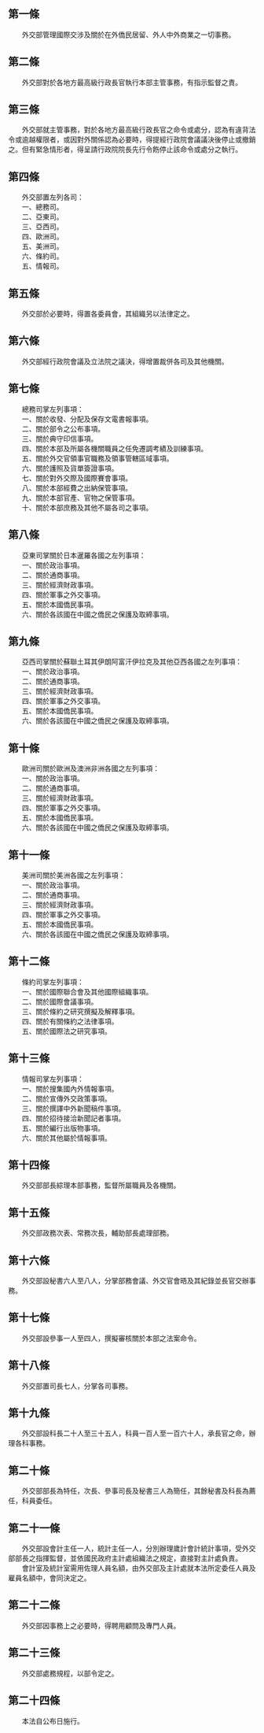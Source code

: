 第一條 
-------
　　外交部管理國際交涉及關於在外僑民居留、外人中外商業之一切事務。  


第二條 
-------
　　外交部對於各地方最高級行政長官執行本部主管事務，有指示監督之責。  


第三條 
-------
　　外交部就主管事務，對於各地方最高級行政長官之命令或處分，認為有違背法令或逾越權限者，或因對外關係認為必要時，得提經行政院會議議決後停止或撤銷之。但有緊急情形者，得呈請行政院院長先行令飭停止該命令或處分之執行。  


第四條 
-------
　　外交部置左列各司：  
　　一、總務司。  
　　二、亞東司。  
　　三、亞西司。  
　　四、歐洲司。  
　　五、美洲司。  
　　六、條約司。  
　　五、情報司。  


第五條 
-------
　　外交部於必要時，得置各委員會，其組織另以法律定之。  


第六條 
-------
　　外交部經行政院會議及立法院之議決，得增置裁併各司及其他機關。  


第七條 
-------
　　總務司掌左列事項：  
　　一、關於收發、分配及保存文電書報事項。  
　　二、關於部令之公布事項。  
　　三、關於典守印信事項。  
　　四、關於本部及所屬各機關職員之任免遷調考績及訓練事項。  
　　五、關於外交官領事官職務及領事管轄區域事項。  
　　六、關於護照及貨單簽證事項。  
　　七、關於對外交際及國際賽會事項。  
　　八、關於本部經費之出納保管事項。  
　　九、關於本部官產、官物之保管事項。  
　　十、關於本部庶務及其他不屬各司之事項。  


第八條 
-------
　　亞東司掌關於日本暹羅各國之左列事項：  
　　一、關於政治事項。  
　　二、關於通商事項。  
　　三、關於經濟財政事項。  
　　四、關於軍事之外交事項。  
　　五、關於本國僑民事項。  
　　六、關於各該國在中國之僑民之保護及取締事項。  


第九條 
-------
　　亞西司掌關於蘇聯土耳其伊朗阿富汗伊拉克及其他亞西各國之左列事項：  
　　一、關於政治事項。  
　　二、關於通商事項。  
　　三、關於經濟財政事項。  
　　四、關於軍事之外交事項。  
　　五、關於本國僑民事項。  
　　六、關於各該國在中國之僑民之保護及取締事項。  


第十條 
-------
　　歐洲司關於歐洲及澳洲非洲各國之左列事項：  
　　一、關於政治事項。  
　　二、關於通商事項。  
　　三、關於經濟財政事項。  
　　四、關於軍事之外交事項。  
　　五、關於本國僑民事項。  
　　六、關於各該國在中國之僑民之保護及取締事項。  


第十一條 
---------
　　美洲司關於美洲各國之左列事項：  
　　一、關於政治事項。  
　　二、關於通商事項。  
　　三、關於經濟財政事項。  
　　四、關於軍事之外交事項。  
　　五、關於本國僑民事項。  
　　六、關於各該國在中國之僑民之保護及取締事項。  


第十二條 
---------
　　條約司掌左列事項：  
　　一、關於國際聯合會及其他國際組織事項。  
　　二、關於國際會議事項。  
　　三、關於條約之研究撰擬及解釋事項。  
　　四、關於有關條約之法律事項。  
　　五、關於國際法之研究事項。  


第十三條 
---------
　　情報司掌左列事項：  
　　一、關於搜集國內外情報事項。  
　　二、關於宣傳外交政策事項。  
　　三、關於撰譯中外新聞稿件事項。  
　　四、關於招待接洽新聞記者事項。  
　　五、關於編行出版物事項。  
　　六、關於其他屬於情報事項。  


第十四條 
---------
　　外交部部長綜理本部事務，監督所屬職員及各機關。  


第十五條 
---------
　　外交部政務次表、常務次長，輔助部長處理部務。  


第十六條 
---------
　　外交部設秘書六人至八人，分掌部務會議、外交官會晤及其紀錄並長官交辦事務。  


第十七條 
---------
　　外交部設參事一人至四人，撰擬審核關於本部之法案命令。  


第十八條 
---------
　　外交部置司長七人，分掌各司事務。  


第十九條 
---------
　　外交部設科長二十人至三十五人，科員一百人至一百六十人，承長官之命，辦理各科事務。  


第二十條 
---------
　　外交部部長為特任，次長、參事司長及秘書三人為簡任，其餘秘書及科長為薦任，科員委任。  


第二十一條 
-----------
　　外交部設會計主任一人，統計主任一人，分別辦理歲計會計統計事項，受外交部部長之指揮監督，並依國民政府主計處組織法之規定，直接對主計處負責。  
　　會計室及統計室需用佐理人員名額，由外交部及主計處就本法所定委任人員及雇員名額中，會同決定之。  


第二十二條 
-----------
　　外交部因事務上之必要時，得聘用顧問及專門人員。  


第二十三條 
-----------
　　外交部處務規程，以部令定之。  


第二十四條 
-----------
　　本法自公布日施行。